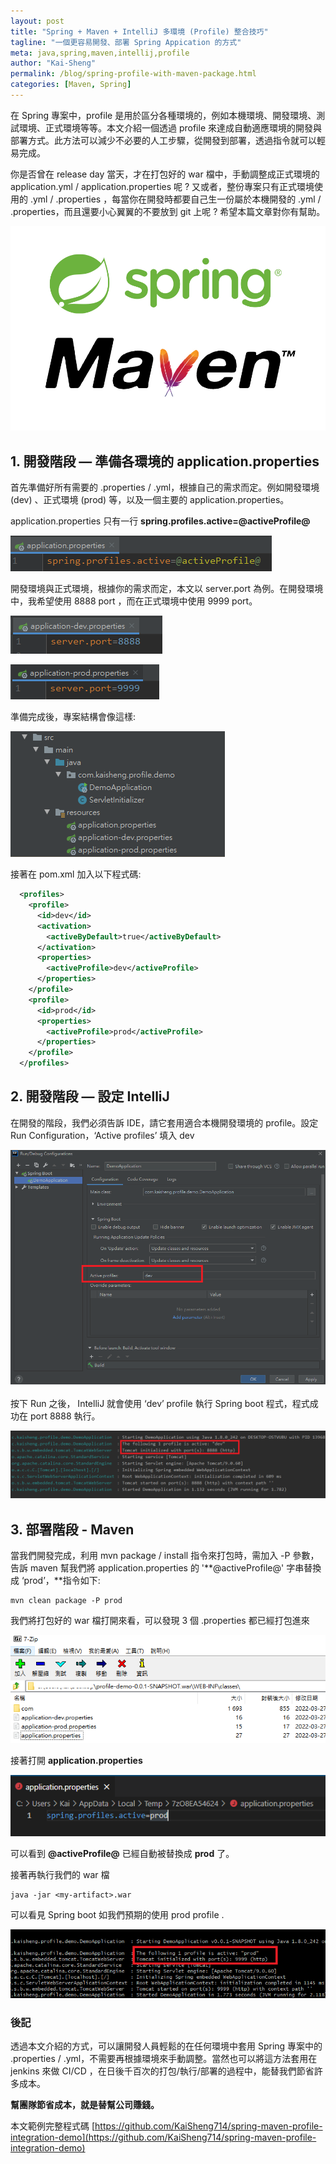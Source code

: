 ```yaml
---
layout: post
title: "Spring + Maven + IntelliJ 多環境 (Profile) 整合技巧"
tagline: "一個更容易開發、部署 Spring Appication 的方式"
meta: java,spring,maven,intellij,profile
author: "Kai-Sheng"
permalink: /blog/spring-profile-with-maven-package.html
categories: [Maven, Spring]
---
```


在 Spring 專案中，profile 是用於區分各種環境的，例如本機環境、開發環境、測試環境、正式環境等等。本文介紹一個透過 profile 來達成自動適應環境的開發與部署方式。此方法可以減少不必要的人工步驟，從開發到部署，透過指令就可以輕易完成。

你是否曾在 release day 當天，才在打包好的 war 檔中，手動調整成正式環境的 application.yml / application.properties 呢 ?
又或者，整份專案只有正式環境使用的 .yml / .properties ，每當你在開發時都要自己生一份屬於本機開發的 .yml / .properties，而且還要小心翼翼的不要放到 git 上呢 ?
希望本篇文章對你有幫助。


![Spring + Maven + IntelliJ profile integration 多環境 (Profile) 整合技巧](/assets/image/spring-maven-index.png?size=medium)

## **1. 開發階段 — 準備各環境的 application.properties**

首先準備好所有需要的 .properties / .yml，根據自己的需求而定。例如開發環境 (dev) 、正式環境 (prod) 等，以及一個主要的 application.properties。

application.properties 只有一行 **spring.profiles.active=@activeProfile@**

![Spring + Maven + IntelliJ profile integration 多環境 (Profile) 整合技巧](/assets/image/spring-maven-properties.png)

開發環境與正式環境，根據你的需求而定，本文以 server.port 為例。在開發環境中，我希望使用 8888 port ，而在正式環境中使用 9999 port。

![Spring + Maven + IntelliJ profile integration 多環境 (Profile) 整合技巧](/assets/image/spring-maven-profile-dev.png)


![Spring + Maven + IntelliJ profile integration 多環境 (Profile) 整合技巧](/assets/image/spring-maven-profile-prod.png)

準備完成後，專案結構會像這樣:

![Spring + Maven + IntelliJ profile integration 多環境 (Profile) 整合技巧](/assets/image/spring-maven-resource.png)

接著在 pom.xml 加入以下程式碼:

```xml
  <profiles>
    <profile>
      <id>dev</id>
      <activation>
        <activeByDefault>true</activeByDefault>
      </activation>
      <properties>
        <activeProfile>dev</activeProfile>
      </properties>
    </profile>
    <profile>
      <id>prod</id>
      <properties>
        <activeProfile>prod</activeProfile>
      </properties>
    </profile>
  </profiles>
```

## **2. 開發階段 — 設定 IntelliJ**

在開發的階段，我們必須告訴 IDE，請它套用適合本機開發環境的 profile。設定 Run Configuration，‘Active profiles’ 填入 dev

![Spring + Maven + IntelliJ profile integration 多環境 (Profile) 整合技巧](/assets/image/spring-maven-ide.png)

按下 Run 之後， IntelliJ 就會使用 ‘dev’ profile 執行 Spring boot 程式，程式成功在 port 8888 執行。

![Spring + Maven + IntelliJ profile integration 多環境 (Profile) 整合技巧](/assets/image/spring-maven-env-dev.png)

## **3. 部署階段 - Maven**

當我們開發完成，利用 mvn package / install 指令來打包時，需加入 -P 參數，告訴 maven 幫我們將 application.properties 的 '**@activeProfile@' 字串替換成 ‘prod’，**指令如下:

```
mvn clean package -P prod
```

我們將打包好的 war 檔打開來看，可以發現 3 個 .properties 都已經打包進來

![Spring + Maven + IntelliJ profile integration 多環境 (Profile) 整合技巧](/assets/image/spring-maven-war.png)

接著打開 **application.properties**

![Spring + Maven + IntelliJ profile integration 多環境 (Profile) 整合技巧](/assets/image/spring-maven-check-properties.png)

可以看到 **@activeProfile@** 已經自動被替換成 **prod** 了。

接著再執行我們的 war 檔

```
java -jar <my-artifact>.war
```

可以看見 Spring boot 如我們預期的使用 prod profile .

![Spring + Maven + IntelliJ profile integration 多環境 (Profile) 整合技巧](/assets/image/spring-maven-env-prod.png)

### **後記**

透過本文介紹的方式，可以讓開發人員輕鬆的在任何環境中套用 Spring 專案中的 .properties / .yml，不需要再根據環境來手動調整。當然也可以將這方法套用在 jenkins 來做 CI/CD ，在日後千百次的打包/執行/部署的過程中，能替我們節省許多成本。

**幫團隊節省成本，就是替幫公司賺錢。**

本文範例完整程式碼 [https://github.com/KaiSheng714/spring-maven-profile-integration-demo](https://github.com/KaiSheng714/spring-maven-profile-integration-demo)
